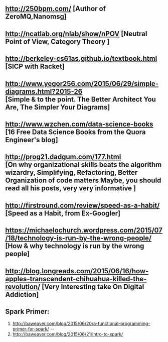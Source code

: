 
http://250bpm.com/   [Author of ZeroMQ,Nanomsg]
--
http://ncatlab.org/nlab/show/nPOV  [Neutral Point of View, Category Theory ]
--
http://berkeley-cs61as.github.io/textbook.html  [SICP with Racket]
--
http://www.yegor256.com/2015/06/29/simple-diagrams.html?2015-26  
         [Simple & to the point. The Better Architect You Are, The Simpler Your Diagrams]
--
http://www.wzchen.com/data-science-books  
         [16 Free Data Science Books from the Quora Engineer's blog]
--
http://prog21.dadgum.com/177.html  
         [On why organizational skills beats the algorithm wizardry, Simplifying, Refactoring, Better Organization of code matters
             Maybe, you should read all his posts, very very informative ]
--
http://firstround.com/review/speed-as-a-habit/  [Speed as a Habit, from Ex-Googler]
--
https://michaelochurch.wordpress.com/2015/07/18/technology-is-run-by-the-wrong-people/  [How & why technology is run by the wrong people]
--
http://blog.longreads.com/2015/06/16/how-apples-transcendent-chihuahua-killed-the-revolution/  [Very Interesting take On Digital Addiction]
--									 
Spark Primer:
--
1. http://baweaver.com/blog/2015/06/20/a-functional-programming-primer-for-spark/
--
2. http://baweaver.com/blog/2015/06/21/intro-to-spark/



